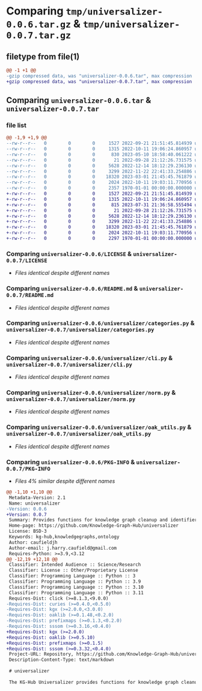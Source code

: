 # Comparing `tmp/universalizer-0.0.6.tar.gz` & `tmp/universalizer-0.0.7.tar.gz`

## filetype from file(1)

```diff
@@ -1 +1 @@
-gzip compressed data, was "universalizer-0.0.6.tar", max compression
+gzip compressed data, was "universalizer-0.0.7.tar", max compression
```

## Comparing `universalizer-0.0.6.tar` & `universalizer-0.0.7.tar`

### file list

```diff
@@ -1,9 +1,9 @@
--rw-r--r--   0        0        0     1527 2022-09-21 21:51:45.814939 universalizer-0.0.6/LICENSE
--rw-r--r--   0        0        0     1315 2022-10-11 19:06:24.860957 universalizer-0.0.6/README.md
--rw-r--r--   0        0        0      830 2023-05-10 18:58:40.061222 universalizer-0.0.6/pyproject.toml
--rw-r--r--   0        0        0       21 2022-09-28 21:12:26.731575 universalizer-0.0.6/universalizer/__init__.py
--rw-r--r--   0        0        0     5628 2022-12-14 18:12:29.236130 universalizer-0.0.6/universalizer/categories.py
--rw-r--r--   0        0        0     3299 2022-11-22 22:41:33.254886 universalizer-0.0.6/universalizer/cli.py
--rw-r--r--   0        0        0    18320 2023-03-01 21:45:45.761879 universalizer-0.0.6/universalizer/norm.py
--rw-r--r--   0        0        0     2024 2022-10-11 19:03:11.770956 universalizer-0.0.6/universalizer/oak_utils.py
--rw-r--r--   0        0        0     2357 1970-01-01 00:00:00.000000 universalizer-0.0.6/PKG-INFO
+-rw-r--r--   0        0        0     1527 2022-09-21 21:51:45.814939 universalizer-0.0.7/LICENSE
+-rw-r--r--   0        0        0     1315 2022-10-11 19:06:24.860957 universalizer-0.0.7/README.md
+-rw-r--r--   0        0        0      815 2023-07-31 21:36:58.555494 universalizer-0.0.7/pyproject.toml
+-rw-r--r--   0        0        0       21 2022-09-28 21:12:26.731575 universalizer-0.0.7/universalizer/__init__.py
+-rw-r--r--   0        0        0     5628 2022-12-14 18:12:29.236130 universalizer-0.0.7/universalizer/categories.py
+-rw-r--r--   0        0        0     3299 2022-11-22 22:41:33.254886 universalizer-0.0.7/universalizer/cli.py
+-rw-r--r--   0        0        0    18320 2023-03-01 21:45:45.761879 universalizer-0.0.7/universalizer/norm.py
+-rw-r--r--   0        0        0     2024 2022-10-11 19:03:11.770956 universalizer-0.0.7/universalizer/oak_utils.py
+-rw-r--r--   0        0        0     2297 1970-01-01 00:00:00.000000 universalizer-0.0.7/PKG-INFO
```

### Comparing `universalizer-0.0.6/LICENSE` & `universalizer-0.0.7/LICENSE`

 * *Files identical despite different names*

### Comparing `universalizer-0.0.6/README.md` & `universalizer-0.0.7/README.md`

 * *Files identical despite different names*

### Comparing `universalizer-0.0.6/universalizer/categories.py` & `universalizer-0.0.7/universalizer/categories.py`

 * *Files identical despite different names*

### Comparing `universalizer-0.0.6/universalizer/cli.py` & `universalizer-0.0.7/universalizer/cli.py`

 * *Files identical despite different names*

### Comparing `universalizer-0.0.6/universalizer/norm.py` & `universalizer-0.0.7/universalizer/norm.py`

 * *Files identical despite different names*

### Comparing `universalizer-0.0.6/universalizer/oak_utils.py` & `universalizer-0.0.7/universalizer/oak_utils.py`

 * *Files identical despite different names*

### Comparing `universalizer-0.0.6/PKG-INFO` & `universalizer-0.0.7/PKG-INFO`

 * *Files 4% similar despite different names*

```diff
@@ -1,10 +1,10 @@
 Metadata-Version: 2.1
 Name: universalizer
-Version: 0.0.6
+Version: 0.0.7
 Summary: Provides functions for knowledge graph cleanup and identifier normalization.
 Home-page: https://github.com/Knowledge-Graph-Hub/universalizer
 License: BSD-3
 Keywords: kg-hub,knowledgegraphs,ontology
 Author: caufieldjh
 Author-email: j.harry.caufield@gmail.com
 Requires-Python: >=3.9,<3.12
@@ -12,19 +12,18 @@
 Classifier: Intended Audience :: Science/Research
 Classifier: License :: Other/Proprietary License
 Classifier: Programming Language :: Python :: 3
 Classifier: Programming Language :: Python :: 3.9
 Classifier: Programming Language :: Python :: 3.10
 Classifier: Programming Language :: Python :: 3.11
 Requires-Dist: click (>=8.1.3,<9.0.0)
-Requires-Dist: curies (>=0.4.0,<0.5.0)
-Requires-Dist: kgx (>=2.0.0,<3.0.0)
-Requires-Dist: oaklib (>=0.1.48,<0.2.0)
-Requires-Dist: prefixmaps (>=0.1.3,<0.2.0)
-Requires-Dist: sssom (>=0.3.16,<0.4.0)
+Requires-Dist: kgx (>=2.0.0)
+Requires-Dist: oaklib (>=0.5.10)
+Requires-Dist: prefixmaps (>=0.1.5)
+Requires-Dist: sssom (>=0.3.32,<0.4.0)
 Project-URL: Repository, https://github.com/Knowledge-Graph-Hub/universalizer
 Description-Content-Type: text/markdown
 
 # universalizer
 
 The KG-Hub Universalizer provides functions for knowledge graph cleanup and identifier normalization.
```

